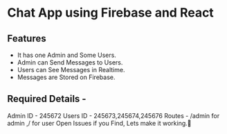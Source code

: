# Chat App using Firebase and React


## Features
- It has one Admin and Some Users.
- Admin can Send Messages to Users.
- Users can See Messages in Realtime.
- Messages are Stored on Firebase.




## Required Details -

Admin ID - 245672
Users ID - 245673,245674,245676
Routes - /admin for admin ,/ for user
Open Issues if you Find, Lets make it working.🚀
